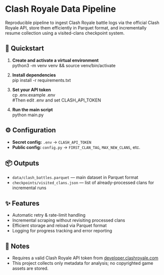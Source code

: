# Clash Royale Data Pipeline

Reproducible pipeline to ingest Clash Royale battle logs via the official Clash Royale API, store them efficiently in Parquet format, and incrementally resume collection using a visited-clans checkpoint system.

## 🚀 Quickstart
1. **Create and activate a virtual environment**  
   python3 -m venv venv && source venv/bin/activate

2. **Install dependencies**  
   pip install -r requirements.txt

3. **Set your API token**  
   cp .env.example .env  
   #Then edit .env and set CLASH_API_TOKEN

4. **Run the main script**  
   python main.py

## ⚙️ Configuration
- **Secret config:** `.env` → `CLASH_API_TOKEN`
- **Public config:** `config.py` → `FIRST_CLAN_TAG`, `MAX_NEW_CLANS`, etc.

## 📦 Outputs
- `data/clash_battles.parquet` — main dataset in Parquet format
- `checkpoints/visited_clans.json` — list of already-processed clans for incremental runs

## ✨ Features
- Automatic retry & rate-limit handling
- Incremental scraping without revisiting processed clans
- Efficient storage and reload via Parquet format
- Logging for progress tracking and error reporting

## 📝 Notes
- Requires a valid Clash Royale API token from [developer.clashroyale.com](https://developer.clashroyale.com)
- This project collects only metadata for analysis; no copyrighted game assets are stored.